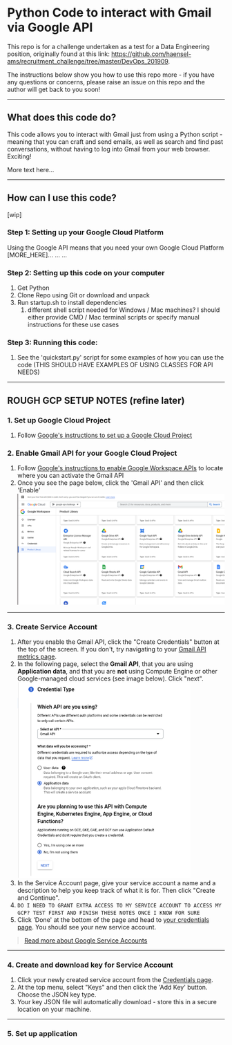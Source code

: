 # Python Code to interact with Gmail via Google API
This repo is for a challenge undertaken as a test for a Data Engineering position, originally found at this link: https://github.com/haensel-ams/recruitment_challenge/tree/master/DevOps_201909.

The instructions below show you how to use this repo more - if you have any questions or concerns, please raise an issue on this repo and the author will get back to you soon!

---

## What does this code do?
This code allows you to interact with Gmail just from using a Python script - meaning that you can craft and send emails, as well as search and find past conversations, without having to log into Gmail from your web browser. Exciting!

More text here...

---

## How can I use this code?
[wip]

### Step 1: Setting up your Google Cloud Platform
Using the Google API means that you need your own Google Cloud Platform [MORE_HERE]...
...
...

### Step 2: Setting up this code on your computer
1. Get Python
2. Clone Repo using Git or download and unpack
3. Run startup.sh to install dependencies
   1. different shell script needed for Windows / Mac machines? I should either provide CMD / Mac terminal scripts or specify manual instructions for these use cases


### Step 3: Running this code:
1. See the 'quickstart.py' script for some examples of how you can use the code (THIS SHOULD HAVE EXAMPLES OF USING CLASSES FOR API NEEDS)



---

## ROUGH GCP SETUP NOTES (refine later)

### 1. Set up Google Cloud Project
1. Follow [Google's instructions to set up a Google Cloud Project](https://developers.google.com/workspace/guides/create-project)

### 2. Enable Gmail API for your Google Cloud Project
1. Follow [Google's instructions to enable Google Workspace APIs](https://developers.google.com/workspace/guides/enable-apis) to locate where you can activate the Gmail API
2. Once you see the page below, click the 'Gmail API' and then click 'Enable' <br><img src="./media/google-api-library.png" alt="Google API product library" width = 600px;>

---

### 3. Create Service Account

1. After you enable the Gmail API, click the "Create Credentials" button at the top of the screen. If you don't, try navigating to your [Gmail API metrics page](https://console.cloud.google.com/apis/api/gmail.googleapis.com/metrics).
2. In the following page, select the **Gmail API**, that you are using **Application data**, and that you are **not** using Compute Engine or other Google-managed cloud services (see image below). Click "next".<br><img src="./media/gmail-credential-page.png" alt="Gmail API credentials creation page" width = 400px;>
3. In the Service Account page, give your service account a name and a description to help you keep track of what it is for. Then click "Create and Continue".
4. `DO I NEED TO GRANT EXTRA ACCESS TO MY SERVICE ACCOUNT TO ACCESS MY GCP? TEST FIRST AND FINISH THESE NOTES ONCE I KNOW FOR SURE`
5. Click 'Done' at the bottom of the page and head to [your credentials page](https://console.cloud.google.com/apis/credentials). You should see your new service account.

>[Read more about Google Service Accounts](https://cloud.google.com/iam/docs/service-account-overview)

---

### 4. Create and download key for Service Account
1. Click your newly created service account from the [Credentials page](https://console.cloud.google.com/apis/credentials).
2. At the top menu, select "Keys" and then click the 'Add Key' button. Choose the JSON key type.
3. Your key JSON file will automatically download - store this in a secure location on your machine.

---

### 5. Set up application 